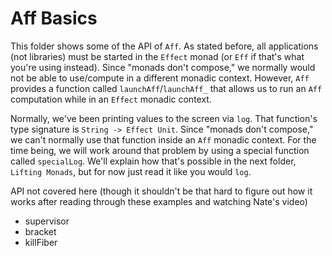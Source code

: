# Aff Basics

This folder shows some of the API of `Aff`. As stated before, all applications (not libraries) must be started in the `Effect` monad (or `Eff` if that's what you're using instead). Since "monads don't compose," we normally would not be able to use/compute in a different monadic context. However, `Aff` provides a function called `launchAff`/`launchAff_` that allows us to run an `Aff` computation while in an `Effect` monadic context.

Normally, we've been printing values to the screen via `log`. That function's type signature is `String -> Effect Unit`. Since "monads don't compose," we can't normally use that function inside an `Aff` monadic context. For the time being, we will work around that problem by using a special function called `specialLog`. We'll explain how that's possible in the next folder, `Lifting Monads`, but for now just read it like you would `log`.

API not covered here (though it shouldn't be that hard to figure out how it works after reading through these examples and watching Nate's video)
- supervisor
- bracket
- killFiber
